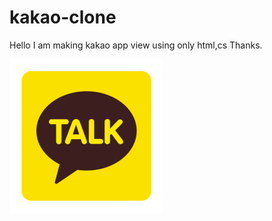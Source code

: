 # kakao-clone
Hello I am making kakao app view using only html,cs
Thanks.

![](./images/kakaotalk.png "kakao img")
